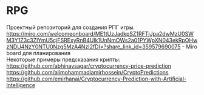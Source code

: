 # RPG 
Проектный репозиторий для создания РПГ игры.  
https://miro.com/welcomeonboard/ME1tUzJadkpSZ1RFTjJpa2dwMzU0SWM3Y1Z3c3ZlYmU5cjFSRExyRnB4Ulk1UnNmOWs2a01PYWpXN043ekRpOHwzNDU4NzY0NTU0Nzg5MzA4NzI2fDI=?share_link_id=359579690075 - Miro board для планирования  
Некоторые примеры предсказания крипты:  
https://github.com/abhinavsagar/cryptocurrency-price-prediction  
https://github.com/alimohammadiamirhossein/CryptoPredictions  
https://github.com/emirhanai/Cryptocurrency-Prediction-with-Artificial-Intelligence  
